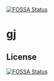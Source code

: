 [![FOSSA Status](https://app.fossa.com/api/projects/git%2Bgithub.com%2Fpremchandkakke%2Fgj.svg?type=shield)](https://app.fossa.com/projects/git%2Bgithub.com%2Fpremchandkakke%2Fgj?ref=badge_shield)

# gj

## License
[![FOSSA Status](https://app.fossa.com/api/projects/git%2Bgithub.com%2Fpremchandkakke%2Fgj.svg?type=large)](https://app.fossa.com/projects/git%2Bgithub.com%2Fpremchandkakke%2Fgj?ref=badge_large)